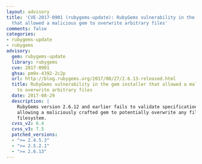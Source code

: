```yaml
---
layout: advisory
title: 'CVE-2017-0901 (rubygems-update): RubyGems vulnerability in the gem installer
  that allowed a malicious gem to overwrite arbitrary files'
comments: false
categories:
- rubygems-update
- rubygems
advisory:
  gem: rubygems-update
  library: rubygems
  cve: 2017-0901
  ghsa: pm9x-4392-2c2p
  url: http://blog.rubygems.org/2017/08/27/2.6.13-released.html
  title: RubyGems vulnerability in the gem installer that allowed a malicious gem
    to overwrite arbitrary files
  date: 2017-08-29
  description: |
    RubyGems version 2.6.12 and earlier fails to validate specification names,
    allowing a maliciously crafted gem to potentially overwrite any file on the
    filesystem.
  cvss_v2: 6.4
  cvss_v3: 7.5
  patched_versions:
  - ">= 2.4.5.3"
  - ">= 2.5.2.1"
  - ">= 2.6.13"
---
```

